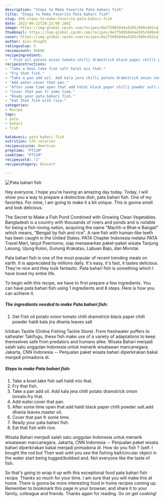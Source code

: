 ```yaml
---
description: "Steps to Make Favorite Pata bahari fish"
title: "Steps to Make Favorite Pata bahari fish"
slug: 456-steps-to-make-favorite-pata-bahari-fish
date: 2022-06-22T20:22:09.180Z
image: https://img-global.cpcdn.com/recipes/8e2f5005844a4265/680x482cq70/pata-bahari-fish-recipe-main-photo.jpg
thumbnail: https://img-global.cpcdn.com/recipes/8e2f5005844a4265/680x482cq70/pata-bahari-fish-recipe-main-photo.jpg
cover: https://img-global.cpcdn.com/recipes/8e2f5005844a4265/680x482cq70/pata-bahari-fish-recipe-main-photo.jpg
author: Alex Knight
ratingvalue: 5
reviewcount: 44698
recipeingredient:
- " Fish oil potato onion tomato chilli dramstrick black paper chilli powder haldi kala jira dhania leaves salt"
recipeinstructions:
- "Take a bowl.take fish salt haldi mix that."
- "Fry that fish."
- "Take a pan add oil. Add kala jera chilli potato dramstrick onion tomato.fry that."
- "Add water.cover that pan."
- "After some time open that add haldi black paper chilli powder salt.add dhania leaves.master oil."
- "Cover that pan fr some time."
- "Ready your pata bahari fish."
- "Eat that fish with rice."
categories:
- Recipe
tags:
- pata
- bahari
- fish

katakunci: pata bahari fish 
nutrition: 176 calories
recipecuisine: American
preptime: "PT21M"
cooktime: "PT31M"
recipeyield: "1"
recipecategory: Dessert

---
```



![Pata bahari fish](https://img-global.cpcdn.com/recipes/8e2f5005844a4265/680x482cq70/pata-bahari-fish-recipe-main-photo.jpg)

Hey everyone, I hope you're having an amazing day today. Today, I will show you a way to prepare a distinctive dish, pata bahari fish. One of my favorites. For mine, I am going to make it a bit unique. This is gonna smell and look delicious.

The Secret to Make a Fish Pond Combined with Growing Clean Vegetables. Bangladesh is a country with thousands of rivers and ponds and is notable for being a fish-loving nation, acquiring the name &#34;Machh-e Bhat-e Bangali&#34; which means, &#34;Bengali by fish and rice&#34;. A rare fish with human-like teeth has been caught in the United States. PATA Chapter Indonesia melalui PATA Travel Mart, lanjut Poernomo, siap menawarkan paket-paket wisata Tanjung Lesung, Ujung Kulon, Gunung Krakatau, Labuan Bajo, dan Morotai.

Pata bahari fish is one of the most popular of recent trending meals on earth. It is appreciated by millions daily. It's easy, it's fast, it tastes delicious. They're nice and they look fantastic. Pata bahari fish is something which I have loved my entire life.


To begin with this recipe, we have to first prepare a few ingredients. You can have pata bahari fish using 1 ingredients and 8 steps. Here is how you can achieve it.

<!--inarticleads1-->

##### The ingredients needed to make Pata bahari fish:

1. Get  Fish oil potato onion tomato chilli dramstrick black paper chilli powder haldi kala jira dhania leaves salt


Ichiban Tackle (Online Fishing Tackle Store). From freshwater puffers to saltwater Takifugu, these fish make use of a variety of adaptations to keep themselves safe from predators and humans alike. Wisata Bahari menjadi salah satu unggulan Indonesia untuk menarik wisatawan mancanegara. Jakarta, CNN Indonesia -- Penjualan paket wisata bahari diperkirakan bakal menjadi primadona di. 

<!--inarticleads2-->

##### Steps to make Pata bahari fish:

1. Take a bowl.take fish salt haldi mix that.
1. Fry that fish.
1. Take a pan add oil. Add kala jera chilli potato dramstrick onion tomato.fry that.
1. Add water.cover that pan.
1. After some time open that add haldi black paper chilli powder salt.add dhania leaves.master oil.
1. Cover that pan fr some time.
1. Ready your pata bahari fish.
1. Eat that fish with rice.


Wisata Bahari menjadi salah satu unggulan Indonesia untuk menarik wisatawan mancanegara. Jakarta, CNN Indonesia -- Penjualan paket wisata bahari diperkirakan bakal menjadi primadona di. How do you fish ? (self. I bought the rod but Then wait until you see the fishing bait/circular object in the water start being tugged/bobbed and. Not everyone like the taste of fish. 

So that's going to wrap it up with this exceptional food pata bahari fish recipe. Thanks so much for your time. I am sure that you will make this at home. There is gonna be more interesting food in home recipes coming up. Remember to bookmark this page in your browser, and share it to your family, colleague and friends. Thanks again for reading. Go on get cooking!
